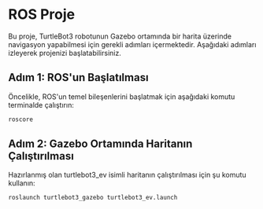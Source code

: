 # ROS Proje

Bu proje, TurtleBot3 robotunun Gazebo ortamında bir harita üzerinde navigasyon yapabilmesi için gerekli adımları içermektedir. Aşağıdaki adımları izleyerek projenizi başlatabilirsiniz.

## Adım 1: ROS'un Başlatılması
Öncelikle, ROS'un temel bileşenlerini başlatmak için aşağıdaki komutu terminalde çalıştırın:
```bash
roscore
```
## Adım 2: Gazebo Ortamında Haritanın Çalıştırılması
Hazırlanmış olan turtlebot3_ev isimli haritanın çalıştırılması için şu komutu kullanın:
```bash
roslaunch turtlebot3_gazebo turtlebot3_ev.launch
```
